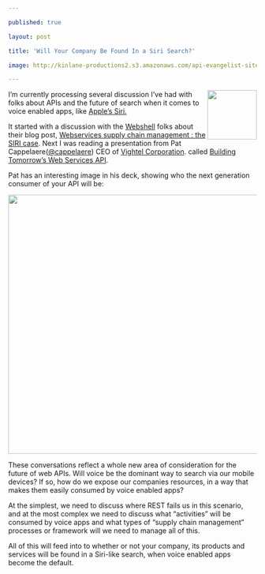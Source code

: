 ---
published: true
layout: post
title: 'Will Your Company Be Found In a Siri Search?'
image: http://kinlane-productions2.s3.amazonaws.com/api-evangelist-site/blog/apple-siri.jpeg
---

<p><img src="https://s3.amazonaws.com/kinlane-productions2/apple/apple-siri.jpeg" alt="" width="100" align="right" />
<p>I&rsquo;m currently processing several discussion I&rsquo;ve had with folks about APIs and the future of search when it comes to voice enabled apps, like <a title="Apples Siri" href="https://www.apple.com/ios/siri/">Apple&rsquo;s Siri.</a>
<p>It started with a discussion with the <a title="Webshell" href="http://webshell.io/home">Webshell</a> folks about their blog post, <a title="Webservices supply chain management : the SIRI case" href="http://api500.com/post/27440326130/webservices-supply-chain-management-the-siri-case">Webservices supply chain management : the SIRI case</a>.  Next I was reading a presentation from Pat Cappelaere(<a href="https://twitter.com/cappelaere">@cappelaere</a>) CEO of <a title="Vightel Corporation" href="http://projects.washingtonpost.com/top-secret-america/companies/vightel-corporation/">Vightel Corporation</a>. called <a title="Building Tomorrow&rsquo;s Web Services API" href="http://www.slideshare.net/cappelaere/building-tomorrows-web-services">Building Tomorrow&rsquo;s Web Services API</a>.
<p>Pat has an interesting image in his deck, showing who the next generation consumer of your API will be:
<p><img style="display: block; margin-left: auto; margin-right: auto;" src="https://s3.amazonaws.com/kinlane-productions2/api-evangelist/siri/Siri-API-Search.png" alt="" width="525" />
<p>These conversations reflect a whole new area of consideration for the future of web APIs.  Will voice be the dominant way to search via our mobile devices?  If so, how do we expose our companies resources, in a way that makes them easily consumed by voice enabled apps?
<p>At the simplest, we need to discuss where REST fails us in this scenario, and at the most complex we need to discuss what &ldquo;activities&rdquo; will be consumed by voice apps and what types of &ldquo;supply chain management&rdquo; processes or framework will we need to manage all of this.
<p>All of this will feed into to whether or not your company, its products and services will be found in a Siri-like search, when voice enabled apps become the default.

